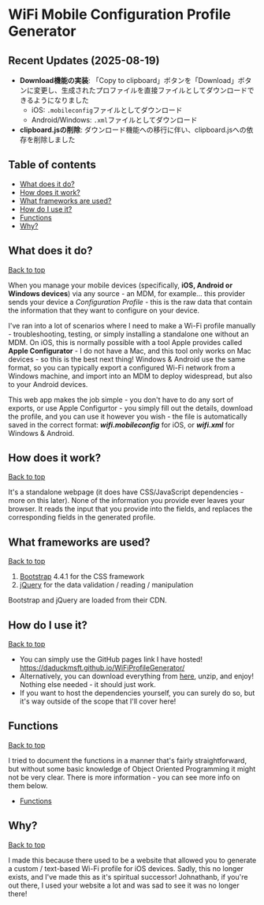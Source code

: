 # WiFi Mobile Configuration Profile Generator

## Recent Updates (2025-08-19)
- **Download機能の実装**: 「Copy to clipboard」ボタンを「Download」ボタンに変更し、生成されたプロファイルを直接ファイルとしてダウンロードできるようになりました
  - iOS: `.mobileconfig`ファイルとしてダウンロード
  - Android/Windows: `.xml`ファイルとしてダウンロード
- **clipboard.jsの削除**: ダウンロード機能への移行に伴い、clipboard.jsへの依存を削除しました

## Table of contents
  - [What does it do?](#what-does-it-do)
  - [How does it work?](#how-does-it-work)
  - [What frameworks are used?](#what-frameworks-are-used)
  - [How do I use it?](#how-do-i-use-it)
  - [Functions](#functions)
  - [Why?](#why)

## What does it do?

[Back to top](#table-of-contents)

When you manage your mobile devices (specifically, **iOS, Android or Windows devices**) via any source - an MDM, for example... this provider sends your device a *Configuration Profile* - this is the raw data that contain the information that they want to configure on your device. 

I've ran into a lot of scenarios where I need to make a Wi-Fi profile manually - troubleshooting, testing, or simply installing a standalone one without an MDM. 
On iOS, this is normally possible with a tool Apple provides called **Apple Configurator** - I do not have a Mac, and this tool only works on Mac devices - so this is the best next thing! 
Windows & Android use the same format, so you can typically export a configured Wi-Fi network from a Windows machine, and import into an MDM to deploy widespread, but also to your Android devices. 

This web app makes the job simple - you don't have to do any sort of exports, or use Apple Configurtor - you simply fill out the details, download the profile, and you can use it however you wish - the file is automatically saved in the correct format: ***wifi.mobileconfig*** for iOS, or ***wifi.xml*** for Windows & Android.

## How does it work?

[Back to top](#table-of-contents)

It's a standalone webpage (it does have CSS/JavaScript dependencies - more on this later). None of the information you provide ever leaves your browser. It reads the input that you provide into the fields, and replaces the corresponding fields in the generated profile.

## What frameworks are used?

[Back to top](#table-of-contents)

1. [Bootstrap](https://getbootstrap.com/) 4.4.1 for the CSS framework
2. [jQuery](https://jquery.com/) for the data validation / reading / manipulation 

Bootstrap and jQuery are loaded from their CDN.

## How do I use it?

[Back to top](#table-of-contents)

- You can simply use the GitHub pages link I have hosted! https://daduckmsft.github.io/WiFiProfileGenerator/
- Alternatively, you can download everything from [here](https://github.com/daduckMSFT/WiFiProfileGenerator/releases/latest), unzip, and enjoy! Nothing else needed - it should just work.
- If you want to host the dependencies yourself, you can surely do so, but it's way outside of the scope that I'll cover here!

## Functions

[Back to top](#table-of-contents)

I tried to document the functions in a manner that's fairly straightforward, but without some basic knowledge of Object Oriented Programming it might not be very clear. 
There is more information - you can see more info on them below.

- [Functions](https://github.com/daduckMSFT/WiFiProfileGenerator/wiki)

## Why?

[Back to top](#table-of-contents)

I made this because there used to be a website that allowed you to generate a custom / text-based Wi-Fi profile for iOS devices. 
Sadly, this no longer exists, and I've made this as it's spiritual successor! Johnathanb, if you're out there, I used your website a lot and was sad to see it was no longer there!